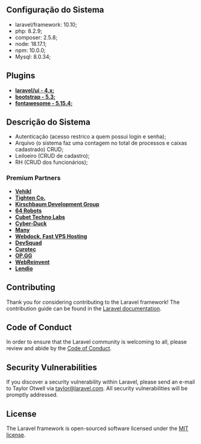 ## Configuração do Sistema

- laravel/framework: 10.10;
- php: 8.2.9;
- composer: 2.5.8;
- node: 18.17.1;
- npm: 10.0.0;
- Mysql: 8.0.34;

## Plugins

- **[laravel/ui - 4.x;](https://github.com/laravel/ui)**
- **[bootstrap - 5.3;](https://getbootstrap.com/)**
- **[fontawesome - 5.15.4;](https://fontawesome.com/)**

## Descrição do Sistema

- Autenticação (acesso restrico a quem possui login e senha);
- Arquivo (o sistema faz uma contagem no total de processos e caixas cadastrado) CRUD;
- Leiloeiro (CRUD de cadastro);
- RH (CRUD dos funcionários);

### Premium Partners

- **[Vehikl](https://vehikl.com/)**
- **[Tighten Co.](https://tighten.co)**
- **[Kirschbaum Development Group](https://kirschbaumdevelopment.com)**
- **[64 Robots](https://64robots.com)**
- **[Cubet Techno Labs](https://cubettech.com)**
- **[Cyber-Duck](https://cyber-duck.co.uk)**
- **[Many](https://www.many.co.uk)**
- **[Webdock, Fast VPS Hosting](https://www.webdock.io/en)**
- **[DevSquad](https://devsquad.com)**
- **[Curotec](https://www.curotec.com/services/technologies/laravel/)**
- **[OP.GG](https://op.gg)**
- **[WebReinvent](https://webreinvent.com/?utm_source=laravel&utm_medium=github&utm_campaign=patreon-sponsors)**
- **[Lendio](https://lendio.com)**

## Contributing

Thank you for considering contributing to the Laravel framework! The contribution guide can be found in the [Laravel documentation](https://laravel.com/docs/contributions).

## Code of Conduct

In order to ensure that the Laravel community is welcoming to all, please review and abide by the [Code of Conduct](https://laravel.com/docs/contributions#code-of-conduct).

## Security Vulnerabilities

If you discover a security vulnerability within Laravel, please send an e-mail to Taylor Otwell via [taylor@laravel.com](mailto:taylor@laravel.com). All security vulnerabilities will be promptly addressed.

## License

The Laravel framework is open-sourced software licensed under the [MIT license](https://opensource.org/licenses/MIT).
